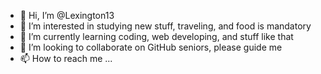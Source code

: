 - 👋 Hi, I’m @Lexington13
- 👀 I’m interested in studying new stuff, traveling, and food is mandatory
- 🌱 I’m currently learning coding, web developing, and stuff like that
- 💞️ I’m looking to collaborate on GitHub seniors, please guide me
- 📫 How to reach me ...

<!---
Lexington13/Lexington13 is a ✨ special ✨ repository because its `README.md` (this file) appears on your GitHub profile.
You can click the Preview link to take a look at your changes.
--->
